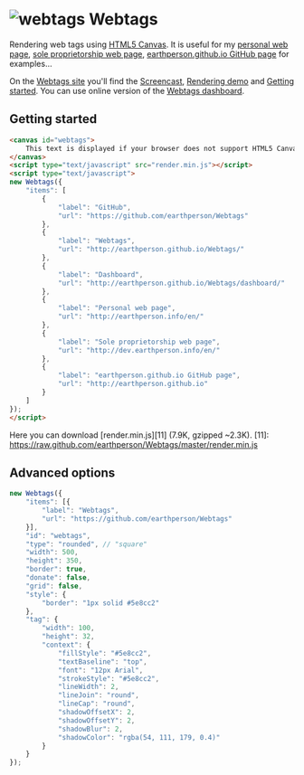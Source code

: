 ![webtags][5] Webtags
=======
Rendering web tags using [HTML5 Canvas][1]. It is useful for my [personal web page][2], [sole proprietorship web page][3], [earthperson.github.io GitHub page][4] for examples&hellip;

On the [Webtags site][6] you'll find the [Screencast][8], [Rendering demo][9] and [Getting started][10].
You can use online version of the [Webtags dashboard][7].

[1]: https://developer.mozilla.org/en-US/docs/HTML/Canvas
[2]: http://earthperson.info/en/
[3]: http://dev.earthperson.info/en/
[4]: http://earthperson.github.io
[5]: http://earthperson.github.io/Webtags/images/webtags.png
[6]: http://earthperson.github.io/Webtags/
[7]: http://earthperson.github.io/Webtags/dashboard/
[8]: http://earthperson.github.io/Webtags/#screencast
[9]: http://earthperson.github.io/Webtags/#demo
[10]: http://earthperson.github.io/Webtags/#getting-started

## Getting started
```html
<canvas id="webtags">
	This text is displayed if your browser does not support HTML5 Canvas.
</canvas>
<script type="text/javascript" src="render.min.js"></script>
<script type="text/javascript">
new Webtags({
	"items": [
		{
			"label": "GitHub",
			"url": "https://github.com/earthperson/Webtags"
		},
		{
			"label": "Webtags",
			"url": "http://earthperson.github.io/Webtags/"
		},
		{
			"label": "Dashboard",
			"url": "http://earthperson.github.io/Webtags/dashboard/"
		},
		{
			"label": "Personal web page",
			"url": "http://earthperson.info/en/"
		},
		{
			"label": "Sole proprietorship web page",
			"url": "http://dev.earthperson.info/en/"
		},
		{
			"label": "earthperson.github.io GitHub page",
			"url": "http://earthperson.github.io"
		}
	]
});
</script>
```
Here you can download [render.min.js][11] (7.9K, gzipped ~2.3K).
[11]: https://raw.github.com/earthperson/Webtags/master/render.min.js

## Advanced options
```js
new Webtags({
	"items": [{
		"label": "Webtags",
		"url": "https://github.com/earthperson/Webtags"
	}],
	"id": "webtags",
	"type": "rounded", // "square"
	"width": 500,
	"height": 350,
	"border": true,
	"donate": false,
	"grid": false,
	"style": {
		"border": "1px solid #5e8cc2"
	},
	"tag": {
		"width": 100,
		"height": 32,
		"context": {
			"fillStyle": "#5e8cc2",
			"textBaseline": "top",
			"font": "12px Arial",
			"strokeStyle": "#5e8cc2",
			"lineWidth": 2, 
			"lineJoin": "round",
			"lineCap": "round",
			"shadowOffsetX": 2,
			"shadowOffsetY": 2,
			"shadowBlur": 2,
			"shadowColor": "rgba(54, 111, 179, 0.4)"
		}
	}
});
```
